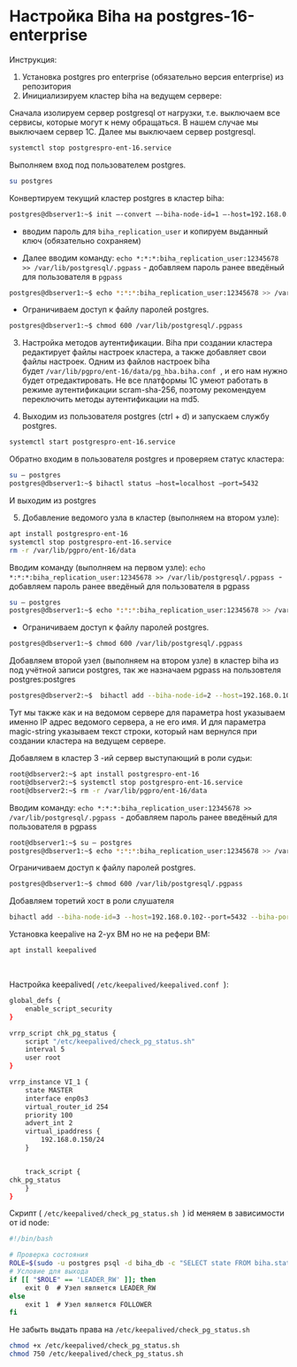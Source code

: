 # Настройка Biha на postgres-16-enterprise



Инструкция:

1) Установка postgres pro enterprise (обязательно версия enterprise) из репозитория
2) Инициализируем кластер biha на ведущем сервере:

Сначала изолируем сервер postgresql от нагрузки, т.е. выключаем все сервисы, которые могут к нему обращаться. В нашем случае мы выключаем сервер 1С.
Далее мы выключаем сервер postgresql.
```bash
systemctl stop postgrespro-ent-16.service 
```



Выполняем вход под пользователем postgres.
```bash
su postgres
```



Конвертируем текущий кластер postgres в кластер biha:
```bash
postgres@dbserver1:~$ init —-convert —-biha-node-id=1 —-host=192.168.0.100 --port=5432 --biha-port=5433 —-nquorum=2 —-minnodes=2 —-pgdata=/var/lib/pgpro/ent-16/data 
```



- вводим пароль для `biha_replication_user` и копируем выданный ключ (обязательно сохраняем)

- Далее вводим команду: `echo *:*:*:biha_replication_user:12345678 >> /var/lib/postgresql/.pgpass` - добавляем пароль ранее введёный для пользователя в `pgpass`

```bash
postgres@dbserver1:~$ echo *:*:*:biha_replication_user:12345678 >> /var/lib/postgresql/.pgpass
```



- Ограничиваем доступ к файлу паролей postgres.
```bash
postgres@dbserver1:~$ chmod 600 /var/lib/postgresql/.pgpass 
```



3) Настройка методов аутентификации.
Biha при создании кластера редактирует файлы настроек кластера, а также добавляет свои файлы настроек. Одним из файлов настроек biha будет `/var/lib/pgpro/ent-16/data/pg_hba.biha.conf`  , и его нам нужно будет отредактировать.
Не все платформы 1С умеют работать в режиме аутентификации scram-sha-256, поэтому рекомендуем переключить методы аутентификации на md5.

4) Выходим из пользователя postgres (ctrl + d) и запускаем службу postgres.
```bash
systemctl start postgrespro-ent-16.service 
```



Обратно входим в пользователя postgres и проверяем статус кластера:
```bash
su — postgres 
postgres@dbserver1:~$ bihactl status —host=localhost —port=5432 
```
И выходим из postgres


5) Добавление ведомого узла в кластер (выполняем на втором узле):
```bash
apt install postgrespro-ent-16 
systemctl stop postgrespro-ent-16.service 
rm -r /var/lib/pgpro/ent-16/data 
```



Вводим команду (выполняем на первом узле): `echo *:*:*:biha_replication_user:12345678 >> /var/lib/postgresql/.pgpass`  - добавляем пароль ранее введёный для пользователя в pgpass
```bash
su — postgres
postgres@dbserver1:~$ echo *:*:*:biha_replication_user:12345678 >> /var/lib/postgresql/.pgpass
```



- Ограничиваем доступ к файлу паролей postgres.
```bash
postgres@dbserver1:~$ chmod 600 /var/lib/postgresql/.pgpass 
```



Добавляем второй узел (выполняем на втором узле) в кластер biha из под учётной записи postgres, так же назначаем pgpass на пользовтеля postgres:postgres
```bash
postgres@dbserver2:~$  bihactl add --biha-node-id=2 --host=192.168.0.101 --port=5432 --biha-port=5433 --magic-string='ключ который оставляли ранее=' --pgdata=/var/lib/pgpro/ent-16/data 
```
Тут мы также как и на ведомом сервере для параметра host указываем именно IP адрес ведомого сервера, а не его имя. И для параметра magic-string указываем текст строки, который нам вернулся при создании кластера на ведущем сервере.

Добавляем в кластер 3 -ий сервер выступающий в роли судьи:
```bash
root@dbserver2:~$ apt install postgrespro-ent-16 
root@dbserver2:~$ systemctl stop postgrespro-ent-16.service 
root@dbserver2:~$ rm -r /var/lib/pgpro/ent-16/data 
```



Вводим команду: `echo *:*:*:biha_replication_user:12345678 >> /var/lib/postgresql/.pgpass`  - добавляем пароль ранее введёный для пользователя в pgpass
```bash
root@dbserver1:~$ su — postgres
postgres@dbserver1:~$ echo *:*:*:biha_replication_user:12345678 >> /var/lib/postgresql/.pgpass
```



Ограничиваем доступ к файлу паролей postgres.
```bash
postgres@dbserver1:~$ chmod 600 /var/lib/postgresql/.pgpass
```



Добавляем торетий хост в роли слушателя

```bash
bihactl add --biha-node-id=3 --host=192.168.0.102--port=5432 --biha-port=5433 --magic-string='наш ключ' --pgdata=/var/lib/pgpro/ent-16/data --mode=referee_with_wal 
```

Установка keepalive на 2-ух ВМ но не на рефери ВМ:
```bash
apt install keepalived
```
 

Настройка keepalived( `/etc/keepalived/keepalived.conf`  ):
```bash
global_defs {
    enable_script_security
}

vrrp_script chk_pg_status {
    script "/etc/keepalived/check_pg_status.sh"
    interval 5
    user root
}

vrrp_instance VI_1 {
    state MASTER
    interface enp0s3
    virtual_router_id 254
    priority 100
    advert_int 2
    virtual_ipaddress {
        192.168.0.150/24
    }


    track_script {
chk_pg_status
    }
}
```



Скрипт ( `/etc/keepalived/check_pg_status.sh`  ) id меняем в зависимости от id node:
```bash
#!/bin/bash

# Проверка состояния
ROLE=$(sudo -u postgres psql -d biha_db -c "SELECT state FROM biha.status_v WHERE id = 2;" -t -A)
# Условие для выхода
if [[ "$ROLE" == 'LEADER_RW' ]]; then
    exit 0  # Узел является LEADER_RW
else
    exit 1  # Узел является FOLLOWER
fi
```



Не забыть выдать права на `/etc/keepalived/check_pg_status.sh`
```bash
chmod +x /etc/keepalived/check_pg_status.sh
chmod 750 /etc/keepalived/check_pg_status.sh
```




